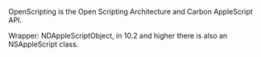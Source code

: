 

OpenScripting is the Open Scripting Architecture and Carbon AppleScript API.

Wrapper: NDAppleScriptObject, in 10.2 and higher there is also an NSAppleScript class.
